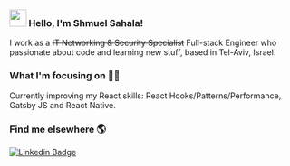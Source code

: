 ### <img src="https://media.giphy.com/media/hvRJCLFzcasrR4ia7z/giphy.gif" width="30px"> Hello, I'm Shmuel Sahala!

I work as a ~~IT Networking & Security Specialist~~ Full-stack Engineer who passionate about code and learning new stuff, based in Tel-Aviv, Israel.

### What I'm focusing on 👨‍💻

Currently improving my React skills: React Hooks/Patterns/Performance, Gatsby JS and React Native.<br />

### Find me elsewhere 🌎
[![Linkedin Badge](https://img.shields.io/badge/-LinkedIn-blue?style=flat-square&logo=Linkedin&logoColor=white&link=https://www.linkedin.com/in/samuelsahala/)](https://www.linkedin.com/in/samuelsahala/)

